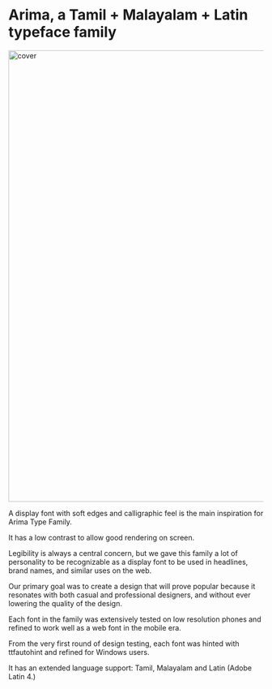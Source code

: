 Arima, a Tamil + Malayalam + Latin typeface family
===================================================

<img src="https://github.com/NDISCOVER/Arima-Font/blob/master/documentation/samples/ArimaSampleCover.png" alt="cover" width="890">

A display font with soft edges and calligraphic feel is the main inspiration for Arima Type Family. 

It has a low contrast to allow good rendering on screen. 

Legibility is always a central concern, but we gave this family a lot of personality to be recognizable as a display font to be used in headlines, brand names, and similar uses on the web. 

Our primary goal was to create a design that will prove popular because it resonates with both casual and professional designers, and without ever lowering the quality of the design. 

Each font in the family was extensively tested on low resolution phones and refined to work well as a web font in the mobile era. 

From the very first round of design testing, each font was hinted with ttfautohint and refined for Windows users. 

It has an extended language support: Tamil, Malayalam and Latin (Adobe Latin 4.)

